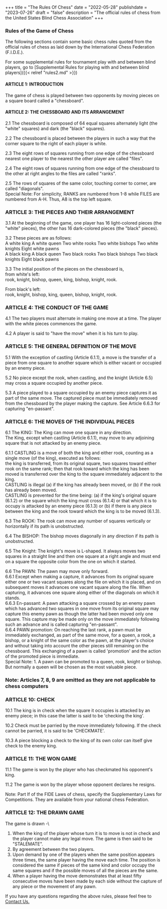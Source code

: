 +++
title = "The Rules Of Chess"
date = "2022-05-28"
publishdate = "2023-07-26"
draft = "false"
description = "The official rules of chess from the United States Blind Chess Association"
+++

### Rules of the Game of Chess

The following sections contain some basic chess rules quoted from the
official rules of chess as laid down by the International Chess
Federation (F.I.D.E.).

For some supplemental rules for tournament play with and between blind
players, go to [Supplemental Rules for playing with and between blind players]({{< relref "rules2.md" >}})

#### ARTICLE 1: INTRODUCTION

The game of chess is played between two opponents by moving pieces on a
square board called a \"chessboard\".

#### ARTICLE 2: THE CHESSBOARD AND ITS ARRANGEMENT

2.1 The chessboard is composed of 64 equal squares alternately light
(the \"white\" squares) and dark (the \"black\" squares).

2.2 The chessboard is placed between the players in such a way that the
corner square to the right of each player is white.

2.3 The eight rows of squares running from one edge of the chessboard
nearest one player to the nearest the other player are called \"files\".

2.4 The eight rows of squares running from one edge of the chessboard to
the other at right angles to the files are called \"ranks\".

2.5 The rows of squares of the same color, touching corner to corner,
are called \"diagonals\".\
Special Note: For simplicity, RANKS are numbered from 1-8 while FILES
are numbered from A-H. Thus, A8 is the top left square.

### ARTICLE 3: THE PIECES AND THEIR ARRANGEMENT

3.1 At the beginning of the game, one player has 16 light-colored pieces
(the \"white\" pieces), the other has 16 dark-colored pieces (the
\"black\" pieces).

3.2 These pieces are as follows:\
A white king A white queen Two white rooks Two white bishops Two white
knights Eight white pawns\
A black king A black queen Two black rooks Two black bishops Two black
knights Eight black pawns

3.3 The initial position of the pieces on the chessboard is,\
from white\'s left:\
rook, knight, bishop, queen, king, bishop, knight, rook.

From black\'s left:\
rook, knight, bishop, king, queen, bishop, knight, rook.

### ARTICLE 4: THE CONDUCT OF THE GAME

4.1 The two players must alternate in making one move at a time. The
player with the white pieces commences the game.

4.2 A player is said to \"have the move\" when it is his turn to play.

### ARTICLE 5: THE GENERAL DEFINITION OF THE MOVE

5.1 With the exception of castling (Article 6.1.1), a move is the
transfer of a piece from one square to another square which is either
vacant or occupied by an enemy piece.

5.2 No piece except the rook, when castling, and the knight (Article
6.5) may cross a square occupied by another piece.

5.3 A piece played to a square occupied by an enemy piece captures it as
part of the same move. The captured piece must be immediately removed
from the chessboard by the player making the capture. See Article 6.6.3
for capturing \"en-passant\".

### ARTICLE 6: THE MOVES OF THE INDIVIDUAL PIECES

6.1 The KING: The King can move one square in any direction.\
The King, except when castling (Article 6.1.1), may move to any
adjoining square that is not attacked by an enemy piece.

6.1.1 CASTLING is a move of both the king and either rook, counting as a
single move (of the king), executed as follows:\
the king is transferred, from its original square, two squares toward
either rook on the same rank; then that rook toward which the king has
been moved is transferred over the king to the square immediately
adjacent to the king.\
CASTLING is illegal (a) if the king has already been moved, or (b) if
the rook has already been moved.\
CASTLING is prevented for the time being: (a) if the king\'s original
square (6.1.2) or the square which the king must cross (6.1.4) or that
which it is to occupy is attacked by an enemy piece (6.1.3) or (b) if
there is any piece between the king and the rook toward which the king
is to be moved (6.1.3).

6.3 The ROOK: The rook can move any number of squares vertically or
horizontally if its path is unobstructed.

6.4 The BISHOP: The bishop moves diagonally in any direction if its path
is unobstructed.

6.5 The Knight: The knight\'s move is L-shaped. It always moves two
squares in a straight line and then one square at a right angle and must
end on a square the opposite color from the one on which it started.

6.6 The PAWN: The pawn may move only forward.\
6.6.1 Except when making a capture, it advances from its original square
either one or two vacant squares along the file on which it is placed,
and on subsequent moves it advances one vacant square along the file.
When capturing, it advances one square along either of the diagonals on
which it stands.\
6.6.3 En-passant: A pawn attacking a square crossed by an enemy pawn
which has advanced two squares in one move from its original square may
capture this enemy pawn as though the latter had been moved only one
square. This capture may be made only on the move immediately following
such an advance and is called capturing \"en-passant\".\
6.6.4 PAWN promotion: On reaching the last rank, a pawn must be
immediately exchanged, as part of the same move, for a queen, a rook, a
bishop, or a knight of the same color as the pawn, at the player\'s
choice and without taking into account the other pieces still remaining
on the chessboard. This exchanging of a pawn is called \'promotion\' and
the action of the promoted piece is immediate.\
Special Note: 1. A pawn can be promoted to a queen, rook, knight or
bishop. But normally a queen will be chosen as the most valuable piece.

### Note: Articles 7, 8, 9 are omitted as they are not applicable to chess computers

### ARTICLE 10: CHECK

10.1 The king is in check when the square it occupies is attacked by an
enemy piece; in this case the latter is said to be \'checking the
king\'.

10.2 Check must be parried by the move immediately following. If the
check cannot be parried, it is said to be \'CHECKMATE\'.

10.3 A piece blocking a check to the king of its own color can itself
give check to the enemy king.

### ARTICLE 11: THE WON GAME

11.1 The game is won by the player who has checkmated his opponent\'s
king.

11.2 The game is won by the player whose opponent declares he resigns.

Note: Part If of the FIDE Laws of chess, specify the Supplementary Laws
for Competitions. They are available from your national chess
Federation.

### ARTICLE 12: THE DRAWN GAME

The game is drawn -\

1.  When the king of the player whose turn it is to move is not in check
    and the player cannot make any legal move. The game is then said to
    be \"STALEMATE\".
2.  By agreement between the two players.
3.  Upon demand by one of the players when the same position appears
    three times, the same player having the move each time. The position
    is considered the same if pieces of the same kind and color occupy
    the same squares and if the possible moves of all the pieces are the
    same.
4.  When a player having the move demonstrates that at least fifty
    consecutive moves have been made by each side without the capture of
    any piece or the movement of any pawn.

If you have any questions regarding the above rules, please feel free to
[Contact Us.](/contact)
